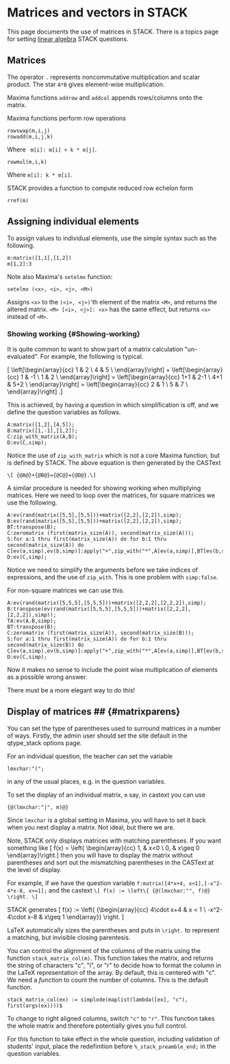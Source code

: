 # Matrices and vectors in STACK

This page documents the use of matrices in STACK.  There is a topics page for setting [linear algebra](../Topics/Linear_algebra/index.md) STACK questions.

## Matrices ##

The operator `.` represents noncommutative multiplication and scalar product. The star `A*B` gives element-wise multiplication.

Maxima functions `addrow` and `addcol` appends rows/columns onto the matrix.

Maxima functions perform row operations

    rowswap(m,i,j)
    rowadd(m,i,j,k)

Where ` m[i]: m[i] + k * m[j]`.

    rowmul(m,i,k)

Where `m[i]: k * m[i]`.

STACK provides a function to compute reduced row echelon form

    rref(m)

## Assigning individual elements ##

To assign values to individual elements, use the simple syntax such as the following.

    m:matrix([1,1],[1,2])
    m[1,2]:3

Note also Maxima's `setelmx` function:

    setelmx (<x>, <i>, <j>, <M>)

Assigns `<x>` to the `(<i>, <j>)`'th element of the matrix `<M>`, and returns the altered matrix. `<M> [<i>, <j>]: <x>` has the same effect, but returns `<x>` instead of `<M>`.


### Showing working {#Showing-working}

It is quite common to want to show part of a matrix calculation "un-evaluated".  For example, the following is typical.

\[ \left[\begin{array}{cc} 1 & 2 \\ 4 & 5 \\ \end{array}\right] + \left[\begin{array}{cc} 1 & -1 \\ 1 & 2 \\ \end{array}\right] = \left[\begin{array}{cc} 1+1 & 2-1 \\ 4+1 & 5+2 \\  \end{array}\right] = \left[\begin{array}{cc} 2 & 1 \\ 5 & 7 \\ \end{array}\right] .\]

This is achieved, by having a question in which simplification is off, and we define the question variables as follows.

    A:matrix([1,2],[4,5]);
    B:matrix([1,-1],[1,2]);
    C:zip_with_matrix(A,B);
    D:ev(C,simp);

Notice the use of `zip_with_matrix` which is not a core Maxima function, but is defined by STACK.
The above equation is then generated by the CASText

    \[ {@A@}+{@B@}={@C@}={@D@}.\]

A similar procedure is needed for showing working when multiplying matrices.   Here we need to loop over the matrices, for square matrices we use the following.

    A:ev(rand(matrix([5,5],[5,5]))+matrix([2,2],[2,2]),simp);
    B:ev(rand(matrix([5,5],[5,5]))+matrix([2,2],[2,2]),simp);
    BT:transpose(B);
    C:zeromatrix (first(matrix_size(A)), second(matrix_size(A)));
    S:for a:1 thru first(matrix_size(A)) do for b:1 thru second(matrix_size(A)) do C[ev(a,simp),ev(b,simp)]:apply("+",zip_with("*",A[ev(a,simp)],BT[ev(b,simp)]));
    D:ev(C,simp);

Notice we need to simplify the arguments before we take indices of expressions, and the use of `zip_with`.  This is one problem with `simp:false`.

For non-square matrices we can use this.

    A:ev(rand(matrix([5,5,5],[5,5,5]))+matrix([2,2,2],[2,2,2]),simp);
    B:transpose(ev(rand(matrix([5,5,5],[5,5,5]))+matrix([2,2,2],[2,2,2]),simp));
    TA:ev(A.B,simp);
    BT:transpose(B);
    C:zeromatrix (first(matrix_size(A)), second(matrix_size(B)));
    S:for a:1 thru first(matrix_size(A)) do for b:1 thru second(matrix_size(B)) do C[ev(a,simp),ev(b,simp)]:apply("+",zip_with("*",A[ev(a,simp)],BT[ev(b,simp)]));
    D:ev(C,simp);

Now it makes no sense to include the point wise multiplication of elements as a possible wrong answer.

There must be a more elegant way to do this!

## Display of matrices ## {#matrixparens}

You can set the type of parentheses used to surround matrices in a number of ways.  Firstly, the admin user should set the site default in the qtype_stack options page.

For an individual question, the teacher can set the variable

    lmxchar:"(";

in any of the usual places, e.g. in the question variables.

To set the display of an individual matrix, `m` say, in castext you can use

    {@(lmxchar:"|", m)@}

Since `lmxchar` is a global setting in Maxima, you will have to set it back when you next display a matrix.  Not ideal, but there we are.

Note, STACK only displays matrices with matching parentheses.  If you want something like
\[ f(x) = \left\{ \begin{array}{cc} 1, & x<0 \\ 0, & x\geq 0 \end{array}\right.\]
then you will have to display the matrix without parentheses and sort out the mismatching parentheses in the CASText at the level of display.

For example, if we have the question variable `f:matrix([4*x+4, x<1],[-x^2-4*x-8, x>=1];` and the castext `\[ f(x) := \left\{ {@(lmxchar:"", f)@} \right. \]` 

STACK generates \[ f(x) := \left\{ {\begin{array}{cc} 4\cdot x+4 & x < 1 \\ -x^2-4\cdot x-8 & x\geq 1 \end{array}} \right. \]

LaTeX automatically sizes the parentheses and puts in `\right.` to represent a matching, but invisible closing parentesis.

You can control the alignment of the columns of the matrix using the function `stack_matrix_col(m)`. This function takes the matrix, and returns the string of characters "c", "l", or "r" to decide how to format the column in the LaTeX representation of the array.  By default, this is centered with "c". We need a _function_ to count the number of columns.  This is the default function.

    stack_matrix_col(ex) := simplode(maplist(lambda([ex], "c"), first(args(ex))))$

To change to right aligned columns, switch `"c"` to `"r"`.  This function takes the whole matrix and therefore potentially gives you full control.

For this function to take effect in the whole question, including validation of students' input, place the redefinition before `%_stack_preamble_end;` in the question variables.

